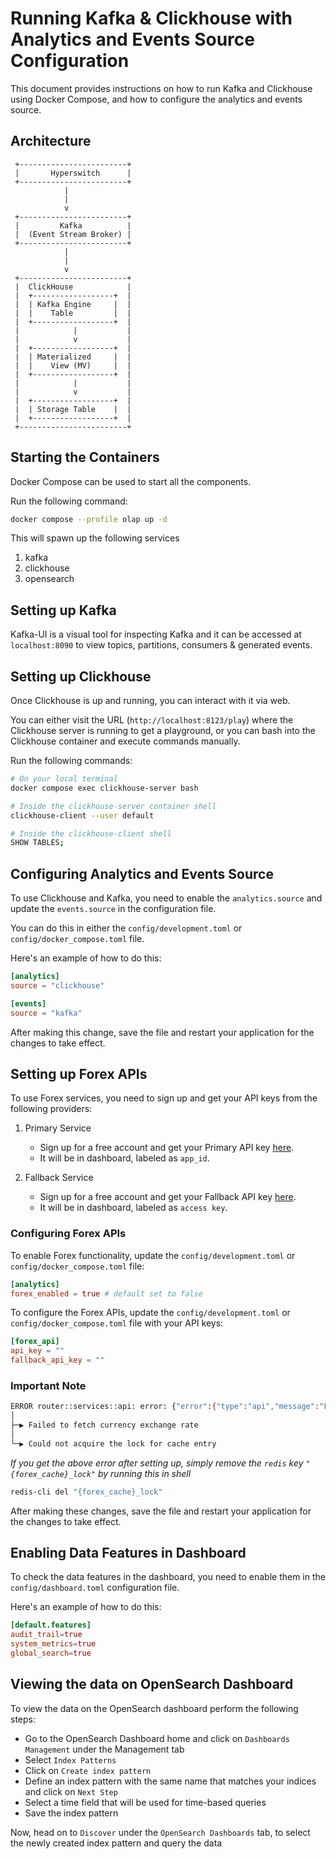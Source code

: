 # Running Kafka & Clickhouse with Analytics and Events Source Configuration

This document provides instructions on how to run Kafka and Clickhouse using Docker Compose, and how to configure the analytics and events source.

## Architecture
     +------------------------+
     |       Hyperswitch      |
     +------------------------+
                |
                |
                v
     +------------------------+
     |         Kafka          |
     |  (Event Stream Broker) |
     +------------------------+
                |
                |
                v
     +------------------------+
     |  ClickHouse            |
     |  +------------------+  |
     |  | Kafka Engine     |  |
     |  |    Table         |  |
     |  +------------------+  |
     |            |           |
     |            v           |
     |  +------------------+  |
     |  | Materialized     |  |
     |  |    View (MV)     |  |
     |  +------------------+  |
     |            |           |
     |            v           |
     |  +------------------+  |
     |  | Storage Table    |  |
     |  +------------------+  |
     +------------------------+


## Starting the Containers

Docker Compose can be used to start all the components.

Run the following command:

```bash
docker compose --profile olap up -d
```
This will spawn up the following services
1. kafka
2. clickhouse
3. opensearch

## Setting up Kafka

Kafka-UI is a visual tool for inspecting Kafka and it can be accessed at `localhost:8090` to view topics, partitions, consumers & generated events.

## Setting up Clickhouse

Once Clickhouse is up and running, you can interact with it via web.

You can either visit the URL (`http://localhost:8123/play`) where the Clickhouse server is running to get a playground, or you can bash into the Clickhouse container and execute commands manually.

Run the following commands:

```bash
# On your local terminal
docker compose exec clickhouse-server bash

# Inside the clickhouse-server container shell
clickhouse-client --user default

# Inside the clickhouse-client shell
SHOW TABLES;
```

## Configuring Analytics and Events Source

To use Clickhouse and Kafka, you need to enable the `analytics.source` and update the `events.source` in the configuration file.

You can do this in either the `config/development.toml` or `config/docker_compose.toml` file.

Here's an example of how to do this:

```toml
[analytics]
source = "clickhouse"

[events]
source = "kafka"
```

After making this change, save the file and restart your application for the changes to take effect.

## Setting up Forex APIs

To use Forex services, you need to sign up and get your API keys from the following providers:

1. Primary Service 
   - Sign up for a free account and get your Primary API key [here](https://openexchangerates.org/).
   - It will be in dashboard, labeled as `app_id`.

2. Fallback Service
   - Sign up for a free account and get your Fallback API key [here](https://apilayer.com/marketplace/exchangerate_host-api).
   - It will be in dashboard, labeled as `access key`.

### Configuring Forex APIs
To enable Forex functionality, update the `config/development.toml` or `config/docker_compose.toml` file:

```toml
[analytics]
forex_enabled = true # default set to false 
```

To configure the Forex APIs, update the `config/development.toml` or `config/docker_compose.toml` file with your API keys:

```toml
[forex_api]
api_key = ""
fallback_api_key = ""
```
### Important Note
```bash
ERROR router::services::api: error: {"error":{"type":"api","message":"Failed to fetch currency exchange rate","code":"HE_00"}}
│
├─▶ Failed to fetch currency exchange rate
│
╰─▶ Could not acquire the lock for cache entry
```

_If you get the above error after setting up, simply remove the `redis` key `"{forex_cache}_lock"` by running this in shell_

```bash
redis-cli del "{forex_cache}_lock"
```

After making these changes, save the file and restart your application for the changes to take effect.

## Enabling Data Features in Dashboard

To check the data features in the dashboard, you need to enable them in the `config/dashboard.toml` configuration file.

Here's an example of how to do this:

```toml
[default.features]
audit_trail=true
system_metrics=true
global_search=true
```

## Viewing the data on OpenSearch Dashboard

To view the data on the OpenSearch dashboard perform the following steps:

- Go to the OpenSearch Dashboard home and click on `Dashboards Management` under the Management tab
- Select `Index Patterns`
- Click on `Create index pattern`
- Define an index pattern with the same name that matches your indices and click on `Next Step`
- Select a time field that will be used for time-based queries
- Save the index pattern

Now, head on to `Discover` under the `OpenSearch Dashboards` tab, to select the newly created index pattern and query the data
